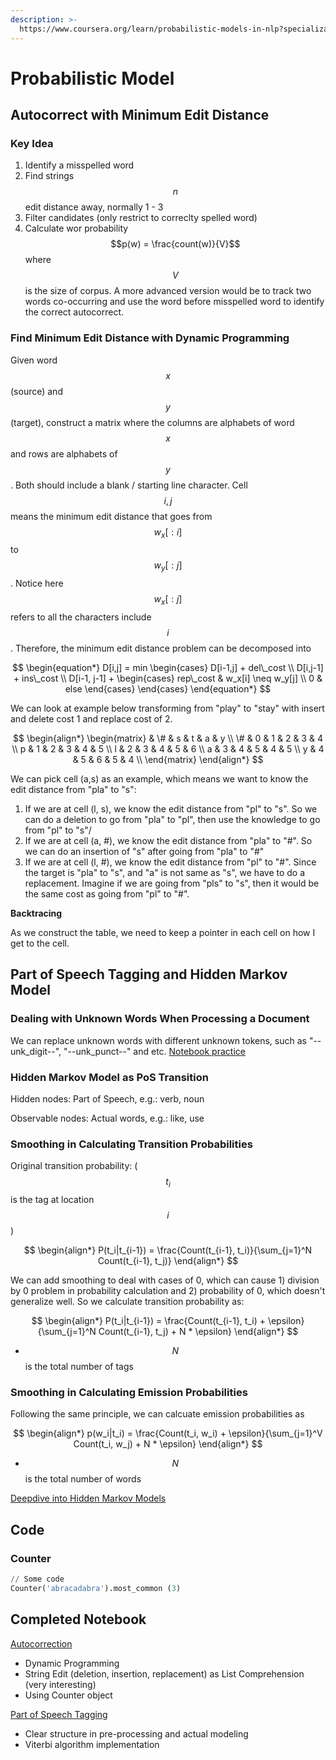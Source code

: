 ```yaml
---
description: >-
  https://www.coursera.org/learn/probabilistic-models-in-nlp?specialization=natural-language-processing
---
```


# Probabilistic Model

## Autocorrect with Minimum Edit Distance&#x20;

### Key Idea

1. Identify a misspelled word&#x20;
2. Find strings $$n$$edit distance away, normally 1 - 3
3. Filter candidates (only restrict to correclty spelled word)&#x20;
4. Calculate wor probability $$p(w) = \frac{count(w)}{V}$$ where $$V$$is the size of corpus. A more advanced version would be to track two words co-occurring and use the word before misspelled word to identify the correct autocorrect.&#x20;

### Find Minimum Edit Distance with Dynamic Programming&#x20;

Given word $$x$$ (source) and $$y$$ (target), construct a matrix where the columns are alphabets of word $$x$$ and rows are alphabets of $$y$$. Both should include a blank / starting line character. Cell $$i,j$$ means the minimum edit distance that goes from $$w_x[:i]$$to $$w_y[:j]$$. Notice here $$w_x[:j]$$ refers to all the characters include $$i$$. Therefore, the minimum edit distance problem can be decomposed into&#x20;

$$
\begin{equation*}
        D[i,j] = min
            \begin{cases}
                D[i-1,j] + del\_cost \\
                D[i,j-1] + ins\_cost \\
                D[i-1, j-1] +
                    \begin{cases}
                        rep\_cost & w_x[i] \neq w_y[j] \\
                        0 & else
                    \end{cases}
            \end{cases}
    \end{equation*}
$$

We can look at example below transforming from "play" to "stay" with insert and delete cost 1 and replace cost of 2.&#x20;

$$
\begin{align*}
\begin{matrix}
   & \# & s & t & a & y \\
\# & 0 & 1 & 2 & 3 & 4 \\ 
p & 1 & 2 & 3 & 4 & 5 \\
l & 2 & 3 & 4 & 5 & 6 \\
a & 3 & 4 & 5 & 4 & 5 \\
y & 4 & 5 & 6 & 5 & 4 \\
\end{matrix}
\end{align*}
$$

We can pick cell (a,s) as an example, which means we want to know the edit distance from "pla" to "s":&#x20;

1. If we are at cell (l, s), we know the edit distance from "pl" to "s". So we can do a deletion to go from "pla" to "pl", then use the knowledge to go from "pl" to "s"/&#x20;
2. If we are at cell (a, #), we know the edit distance from "pla" to "#". So we can do an insertion of "s" after going from "pla" to "#"
3. If we are at cell (l, #), we know the edit distance from "pl" to "#". Since the target is "pla" to "s", and "a" is not same as "s", we have to do a replacement. Imagine if we are going from "pls" to "s", then it would be the same cost as going from "pl" to "#".&#x20;

**Backtracing**&#x20;

As we construct the table, we need to keep a pointer in each cell on how I get to the cell.&#x20;

## Part of Speech Tagging and Hidden Markov Model&#x20;

### Dealing with Unknown Words When Processing a Document&#x20;

We can replace unknown words with different unknown tokens, such as "--unk\_digit--", "--unk\_punct--" and etc.  [Notebook practice ](https://drive.google.com/file/d/1FHZ\_SxK58imWGYTZzs5nalnNteofFWZY/view?usp=share\_link)

### Hidden Markov Model as PoS Transition&#x20;

Hidden nodes: Part of Speech, e.g.: verb, noun&#x20;

Observable nodes: Actual words, e.g.: like, use&#x20;

### Smoothing in Calculating Transition Probabilities&#x20;

Original transition probability: ($$t_i$$ is the tag at location $$i$$ )&#x20;

$$
\begin{align*}
        P(t_i|t_{i-1}) = \frac{Count(t_{i-1}, t_i)}{\sum_{j=1}^N Count(t_{i-1}, t_j)}
    \end{align*}
$$

We can add smoothing to deal with cases of 0, which can cause 1) division by 0 problem in probability calculation and 2) probability of 0, which doesn't generalize well.  So we calculate transition probability as:&#x20;

$$
\begin{align*}
        P(t_i|t_{i-1}) = \frac{Count(t_{i-1}, t_i) + \epsilon}{\sum_{j=1}^N Count(t_{i-1}, t_j) + N * \epsilon}
    \end{align*}
$$

* $$N$$ is the total number of tags&#x20;

### Smoothing in Calculating Emission Probabilities&#x20;

Following the same principle, we can calcuate emission probabilities as&#x20;

$$
\begin{align*}
p(w_i|t_i) = \frac{Count(t_i, w_i) + \epsilon}{\sum_{j=1}^V Count(t_i, w_j) + N * \epsilon}
\end{align*}
$$

* $$N$$ is the total number of words&#x20;

[Deepdive into Hidden Markov Models](../../statistics-method-notes/miscellaneous-statistical-stuff/hidden-markov-models.md)&#x20;

## Code&#x20;

### Counter&#x20;

```python
// Some code
Counter('abracadabra').most_common (3)
```

## Completed Notebook

[Autocorrection](https://drive.google.com/file/d/1Ob6shW\_Tv2-j\_BF4vn0HDRvQcWcaEjaS/view?usp=share\_link)

* Dynamic Programming&#x20;
* String Edit (deletion, insertion, replacement) as List Comprehension (very interesting)&#x20;
* Using Counter object

[Part of Speech Tagging](https://drive.google.com/file/d/1sGzQF5LFhzIoF4Df5mMTFj0gIAr7sxnv/view?usp=share\_link)

* Clear structure in pre-processing and actual modeling&#x20;
* Viterbi algorithm implementation&#x20;

